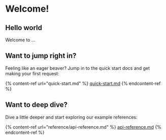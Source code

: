 # Welcome!

## Hello world

Welcome to ...

## Want to jump right in?

Feeling like an eager beaver? Jump in to the quick start docs and get making your first request:

{% content-ref url="quick-start.md" %}
[quick-start.md](quick-start.md)
{% endcontent-ref %}

## Want to deep dive?

Dive a little deeper and start exploring our example references:

{% content-ref url="reference/api-reference.md" %}
[api-reference.md](reference/api-reference.md)
{% endcontent-ref %}
